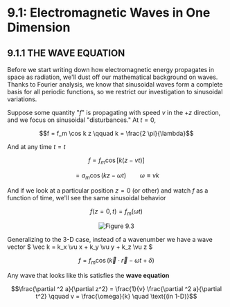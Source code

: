 # 9.1: Electromagnetic Waves in One Dimension

## 9.1.1 THE WAVE EQUATION

Before we start writing down how electromagnetic energy propagates in space as radiation, we'll dust off our mathematical background on waves. Thanks to Fourier analysis, we know that sinusoidal waves form a complete basis for all periodic functions, so we restrict our investigation to sinusoidal variations.

Suppose some quantity "$` f `$" is propagating with speed $` v `$ in the $` +z `$ direction, and we focus on sinusoidal "disturbances." At $` t = 0 `$,
```math
f = f_m \cos k z \qquad k = \frac{2 \pi}{\lambda}
```
And at any time $` t = t `$
```math
f = f_m \cos [ k ( z - vt) ] 
```
```math
= a_m \cos ( kz - \omega t) \qquad \omega \equiv v k
```

And if we look at a particular position $` z = 0 `$ (or other) and watch $` f `$ as a function of time, we'll see the same sinusoidal behavior

```math
f(z = 0, t) = f_m ( \omega t)
```

<p align="center"> <img alt="Figure 9.3" src="../img/9.3.png" /> </p>

Generalizing to the 3-D case, instead of a wavenumber we have a wave vector $` \vec k = k_x \vu x + k_y \vu y + k_z \vu z `$

```math
f = f_m \cos (\vec k \cdot \vec r - \omega t + \delta)
```

Any wave that looks like this satisfies the __wave equation__
```math
\frac{\partial ^2 a}{\partial z^2} = \frac{1}{v} \frac{\partial ^2 a}{\partial t^2} \qquad v = \frac{\omega}{k} \quad \text{(in 1-D)}
```








